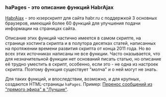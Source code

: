 ### haPages - это описание функций HabrAjax

[HabrAjax](http://userscripts.org/scripts/show/121690) - это юзерскрипт для сайта habr.ru с поддержкой 3 основных браузеров, имеющий более 60 функций для улучшения подачи информации на страницах сайта.

Описание этих функций частично имеется в самом скрипте, на странице хостинга скрипта и в полутора десятках статей, написанных на протяжении времени развития скрипта от конца 2011 года. Но во всех этих источниках написаны не все функции. Часто оказывается, что для незначительной функции нет оснований писать статью, но описание её трудно уместить в скрипт, особенно, если это - не одна из настроек скрипта. Поэтому функция существует "молча" и о ней могут не знать.

Для таких функций, и впоследствии, возможно, и для крупных, создаются HTML-страницы `haPages`.
Пример: [Перенос сообщений из "прямого эфира" в "Лучшие"](http://spmbt.github.io/haPages/sidebarLive2Dailybest.htm).





